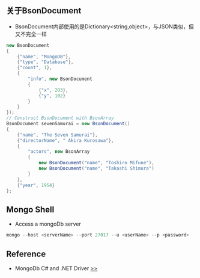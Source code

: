 ## 关于BsonDocument
- BsonDocument内部使用的是Dictionary<string,object>，与JSON类似，但又不完全一样
```c#
new BsonDocument
{
    {"name", "MongoDB"},
    {"type", "Database"},
    {"count", 1},
    {
        "info", new BsonDocument
        {
            {"x", 203},
            {"y", 102}
        }
    }
});
// Construct BsonDocument with BsonArray
BsonDocument sevenSamurai = new BsonDocument()
{
    {"name", "The Seven Samurai"},
    {"directorName", " Akira Kurosawa"},
    {
        "actors", new BsonArray
        {
            new BsonDocument("name", "Toshiro Mifune"),
            new BsonDocument("name", "Takashi Shimura")
        }
    },
    {"year", 1954}
};
```

## Mongo Shell
- Access a mongoDb server
```powershell
mongo --host <serverName> --port 27017 --u <userName> --p <password>
```
## Reference
- MongoDb C# and .NET Driver [>>](https://docs.mongodb.com/drivers/csharp/)